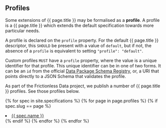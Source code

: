 ## Profiles

Some extensions of {{ page.title }} may be formalised as a **profile**. A profile is a {{ page.title }} which extends the default specification towards more particular needs.

A profile is declared on the `profile` property. For the default {{ page.title }} descriptor, this `SHOULD` be present with a value of `default`, but if not, the absence of a `profile` is equivalent to setting `"profile": "default"`.

Custom profiles `MUST` have a `profile` property, where the value is a unique identifier for that profile. This unique identifier can be in one of two forms. It can be an `id` from the official [Data Package Schema Registry](http://schemas.frictionlessdata.io/registry.csv), or, a URI that points directly to a JSON Schema that validates the profile.

As part of the Frictionless Data project, we publish a number of {{ page.title }} profiles. See those profiles below.

{% for spec in site.specifications %}
{% for page in page.profiles %}
{% if spec.slug == page %}
<li><a href="/{{ spec.slug }}/">{{ spec.name }}</a></li>
{% endif %}
{% endfor %}
{% endfor %}
